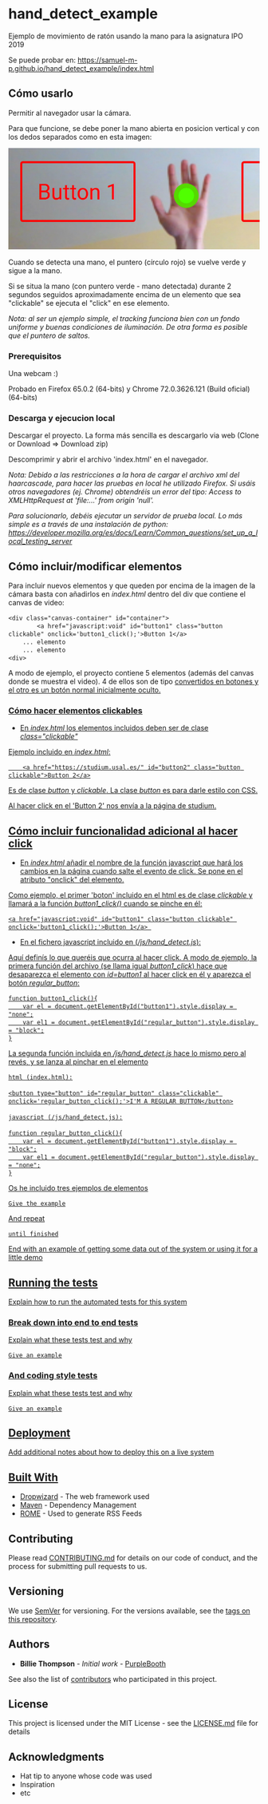 # hand_detect_example

Ejemplo de movimiento de ratón usando la mano para la asignatura IPO 2019

Se puede probar en: https://samuel-m-p.github.io/hand_detect_example/index.html

## Cómo usarlo

Permitir al navegador usar la cámara.

Para que funcione, se debe poner la mano abierta en posicion vertical y con los dedos separados como en esta imagen:

![My image](capturas/hand_recon.jpg)

Cuando se detecta una mano, el puntero (círculo rojo) se vuelve verde y sigue a la mano.

Si se situa la mano (con puntero verde - mano detectada) durante 2 segundos seguidos aproximadamente encima de un elemento que sea "clickable" se ejecuta el "click" en ese elemento.

*Nota: al ser un ejemplo simple, el tracking funciona bien con un fondo uniforme y buenas condiciones de iluminación. De otra forma es posible que el puntero de saltos.*

### Prerequisitos

Una webcam :)

Probado en Firefox 65.0.2 (64-bits) y Chrome 72.0.3626.121 (Build oficial) (64-bits)

### Descarga y ejecucion local

Descargar el proyecto. La forma más sencilla es descargarlo via web (Clone or Download => Download zip)

Descomprimir y abrir el archivo 'index.html' en el navegador.

*Nota: Debido a las restricciones a la hora de cargar el archivo xml del haarcascade, para hacer las pruebas en local he utilizado Firefox. Si usáis otros navegadores (ej. Chrome) obtendréis un error del tipo: Access to XMLHttpRequest at 'file:...' from origin 'null'.*

*Para solucionarlo, debéis ejecutar un servidor de prueba local. Lo más simple es a través de una instalación de python: https://developer.mozilla.org/es/docs/Learn/Common_questions/set_up_a_local_testing_server*

## Cómo incluir/modificar elementos

Para incluir nuevos elementos y que queden por encima de la imagen de la cámara basta con añadirlos en *index.html* dentro del div que contiene el canvas de video:

```
<div class="canvas-container" id="container"> 
		<a href="javascript:void" id="button1" class="button clickable" onclick='button1_click();'>Button 1</a> 
    ... elemento
    ... elemento
<div>
```

A modo de ejemplo, el proyecto contiene 5 elementos (además del canvas donde se muestra el video). 4 de ellos son de tipo *<a href>* convertidos en botones y el otro es un botón normal inicialmente oculto. 

### Cómo hacer elementos clickables

- En *index.html* los elementos incluidos deben ser de clase *class="clickable"*

Ejemplo incluido en *index.html*:

```
	<a href="https://studium.usal.es/" id="button2" class="button clickable">Button 2</a>
```

Es de clase *button* y *clickable*. La clase *button* es para darle estilo con CSS. 

Al hacer click en el 'Button 2' nos envía a la página de studium.

## Cómo incluir funcionalidad adicional al hacer click

- En *index.html* añadir el nombre de la función javascript que hará los cambios en la página cuando salte el evento de click. Se pone en el atributo "onclick" del elemento.

Como ejemplo, el primer 'boton' incluido en el html es de clase *clickable* y llamará a la función *button1_click()* cuando se pinche en él:

```
<a href="javascript:void" id="button1" class="button clickable" onclick='button1_click();'>Button 1</a> 
```

- En el fichero javascript incluido en (*/js/hand_detect.js*):
 
Aquí definís lo que queréis que ocurra al hacer click. A modo de ejemplo, la primera función del archivo (se llama igual *button1_click*) hace que desaparezca el elemento con *id=button1* al hacer click en él y aparezca el botón *regular_button*:

```
function button1_click(){
	var el = document.getElementById("button1").style.display = "none";
	var el1 = document.getElementById("regular_button").style.display = "block";
}
```

La segunda función incluida en */js/hand_detect.js* hace lo mismo pero al revés, y se lanza al pinchar en el elemento 

```
html (index.html):

<button type="button" id="regular_button" class="clickable" onclick='regular_button_click();'>I'M A REGULAR BUTTON</button>

javascript (/js/hand_detect.js):

function regular_button_click(){
	var el = document.getElementById("button1").style.display = "block";
	var el1 = document.getElementById("regular_button").style.display = "none";
}
```


Os he incluido tres ejemplos de elementos


```
Give the example
```

And repeat

```
until finished
```

End with an example of getting some data out of the system or using it for a little demo

## Running the tests

Explain how to run the automated tests for this system

### Break down into end to end tests

Explain what these tests test and why

```
Give an example
```

### And coding style tests

Explain what these tests test and why

```
Give an example
```

## Deployment

Add additional notes about how to deploy this on a live system

## Built With

* [Dropwizard](http://www.dropwizard.io/1.0.2/docs/) - The web framework used
* [Maven](https://maven.apache.org/) - Dependency Management
* [ROME](https://rometools.github.io/rome/) - Used to generate RSS Feeds

## Contributing

Please read [CONTRIBUTING.md](https://gist.github.com/PurpleBooth/b24679402957c63ec426) for details on our code of conduct, and the process for submitting pull requests to us.

## Versioning

We use [SemVer](http://semver.org/) for versioning. For the versions available, see the [tags on this repository](https://github.com/your/project/tags). 

## Authors

* **Billie Thompson** - *Initial work* - [PurpleBooth](https://github.com/PurpleBooth)

See also the list of [contributors](https://github.com/your/project/contributors) who participated in this project.

## License

This project is licensed under the MIT License - see the [LICENSE.md](LICENSE.md) file for details

## Acknowledgments

* Hat tip to anyone whose code was used
* Inspiration
* etc
